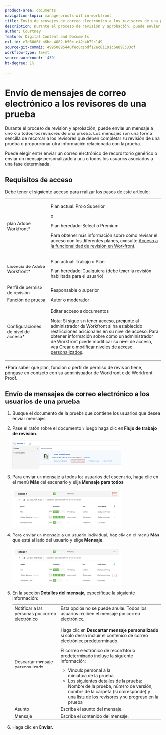 ```yaml
---
product-area: documents
navigation-topic: manage-proofs-within-workfront
title: Envío de mensajes de correo electrónico a los revisores de una prueba
description: Durante el proceso de revisión y aprobación, puede enviar un mensaje a uno o a todos los revisores de una prueba. Los mensajes son una forma sencilla de recordar a los revisores que deben completar su revisión de una prueba o proporcionar otra información relacionada con la prueba.
author: Courtney
feature: Digital Content and Documents
exl-id: e7d60d6f-b6bd-4082-b50c-e42d4b72c149
source-git-commit: 49950895440fec8cebdf12ec81191c6e890383cf
workflow-type: tm+mt
source-wordcount: '439'
ht-degree: 1%

---
```


# Envío de mensajes de correo electrónico a los revisores de una prueba

Durante el proceso de revisión y aprobación, puede enviar un mensaje a uno o a todos los revisores de una prueba. Los mensajes son una forma sencilla de recordar a los revisores que deben completar su revisión de una prueba o proporcionar otra información relacionada con la prueba.

Puede elegir entre enviar un correo electrónico de recordatorio genérico o enviar un mensaje personalizado a uno o todos los usuarios asociados a una fase determinada.

## Requisitos de acceso

Debe tener el siguiente acceso para realizar los pasos de este artículo:

<table style="table-layout:auto"> 
 <col> 
 <col> 
 <tbody> 
  <tr> 
   <td role="rowheader">plan Adobe Workfront*</td> 
   <td> <p>Plan actual: Pro o Superior</p> <p>o</p> <p>Plan heredado: Select o Premium</p> <p>Para obtener más información sobre cómo revisar el acceso con los diferentes planes, consulte <a href="/help/quicksilver/administration-and-setup/manage-workfront/configure-proofing/access-to-proofing-functionality.md" class="MCXref xref">Acceso a la funcionalidad de revisión en Workfront</a>.</p> </td> 
  </tr> 
  <tr> 
   <td role="rowheader">Licencia de Adobe Workfront*</td> 
   <td> <p>Plan actual: Trabajo o Plan</p> <p>Plan heredado: Cualquiera (debe tener la revisión habilitada para el usuario)</p> </td> 
  </tr> 
  <tr> 
   <td role="rowheader">Perfil de permiso de revisión </td> 
   <td>Responsable o superior</td> 
  </tr> 
  <tr> 
   <td role="rowheader">Función de prueba</td> 
   <td>Autor o moderador</td> 
  </tr> 
  <tr> 
   <td role="rowheader">Configuraciones de nivel de acceso*</td> 
   <td> <p>Editar acceso a documentos</p> <p>Nota: Si sigue sin tener acceso, pregunte al administrador de Workfront si ha establecido restricciones adicionales en su nivel de acceso. Para obtener información sobre cómo un administrador de Workfront puede modificar su nivel de acceso, vea <a href="../../../administration-and-setup/add-users/configure-and-grant-access/create-modify-access-levels.md" class="MCXref xref">Crear o modificar niveles de acceso personalizados</a>.</p> </td> 
  </tr> 
 </tbody> 
</table>

&#42;Para saber qué plan, función o perfil de permiso de revisión tiene, póngase en contacto con su administrador de Workfront o de Workfront Proof.

## Envío de mensajes de correo electrónico a los usuarios de una prueba

1. Busque el documento de la prueba que contiene los usuarios que desea enviar mensajes.
1. Pase el ratón sobre el documento y luego haga clic en **Flujo de trabajo de revisión**.

   ![](assets/proof-workflow-doc-list-350x92.png)

1. Para enviar un mensaje a todos los usuarios del escenario, haga clic en el menú **Más** del escenario y elija **Mensaje para todos**.

   ![](assets/message-stage-350x122.png)

1. Para enviar un mensaje a un usuario individual, haz clic en el menú **Más** que está al lado del usuario y elige **Mensaje**.

   ![](assets/message-user-350x121.png)

1. En la sección **Detalles del mensaje**, especifique la siguiente información:

   <table style="table-layout:auto"> 
    <col> 
    <col> 
    <tbody> 
     <tr> 
      <td role="rowheader">Notificar a las personas por correo electrónico</td> 
      <td>Esta opción no se puede anular. Todos los usuarios reciben el mensaje por correo electrónico.</td> 
     </tr> 
     <tr> 
      <td role="rowheader">Descartar mensaje personalizado</td> 
      <td> <p>Haga clic en <strong>Descartar mensaje personalizado</strong> si solo desea incluir el contenido de correo electrónico predeterminado.</p> <p>El correo electrónico de recordatorio predeterminado incluye la siguiente información:</p> 
       <ul> 
        <li>Vínculo personal a la <br>miniatura de la prueba<br></li> 
        <li>Los siguientes detalles de la prueba: Nombre de la prueba, número de versión, nombre de la carpeta (si corresponde) y una lista de los revisores y su progreso en la prueba.</li> 
       </ul> </td> 
     </tr> 
     <tr> 
      <td role="rowheader">Asunto</td> 
      <td>Escriba el asunto del mensaje.</td> 
     </tr> 
     <tr> 
      <td role="rowheader">Mensaje</td> 
      <td>Escriba el contenido del mensaje.</td> 
     </tr> 
    </tbody> 
   </table>

1. Haga clic en **Enviar.**
